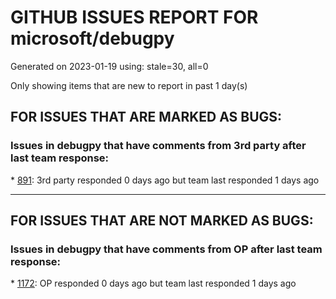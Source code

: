 
# GITHUB ISSUES REPORT FOR microsoft/debugpy


Generated on 2023-01-19 using: stale=30, all=0


Only showing items that are new to report in past 1 day(s)


## FOR ISSUES THAT ARE MARKED AS BUGS:


### Issues in debugpy that have comments from 3rd party after last team response:


\* [891](https://github.com/microsoft/debugpy/issues/891 "Error: Server[1] disconnected unexpectedly when typing anything in the Python debug console while debugging"): 3rd party responded 0 days ago but team last responded 1 days ago

---

## FOR ISSUES THAT ARE NOT MARKED AS BUGS:


### Issues in debugpy that have comments from OP after last team response:


\* [1172](https://github.com/microsoft/debugpy/issues/1172 "atexit not respected in subprocess.Popen"): OP responded 0 days ago but team last responded 1 days ago
